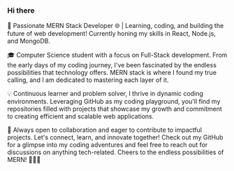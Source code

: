 ### Hi there


🚀 Passionate MERN Stack Developer 🌐 | Learning, coding, and building the future of web development! Currently honing my skills in React, Node.js, and MongoDB.

🎓 Computer Science student with a focus on Full-Stack development. From the early days of my coding journey, I've been fascinated by the endless possibilities that technology offers. MERN stack is where I found my true calling, and I am dedicated to mastering each layer of it.


💡 Continuous learner and problem solver, I thrive in dynamic coding environments. Leveraging GitHub as my coding playground, you'll find my repositories filled with projects that showcase my growth and commitment to creating efficient and scalable web applications.


🌱 Always open to collaboration and eager to contribute to impactful projects. Let's connect, learn, and innovate together! Check out my GitHub for a glimpse into my coding adventures and feel free to reach out for discussions on anything tech-related. Cheers to the endless possibilities of MERN! 👨‍💻✨
